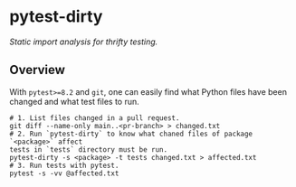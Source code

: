 # pytest-dirty

*Static import analysis for thrifty testing.*

## Overview

With `pytest>=8.2` and `git`, one can easily find what Python files have been
changed and what test files to run.

```shell
# 1. List files changed in a pull request.
git diff --name-only main..<pr-branch> > changed.txt
# 2. Run `pytest-dirty` to know what chaned files of package `<package>` affect
tests in `tests` directory must be run.
pytest-dirty -s <package> -t tests changed.txt > affected.txt
# 3. Run tests with pytest.
pytest -s -vv @affected.txt
```
